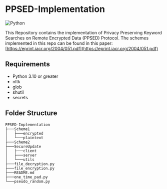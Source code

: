 # PPSED-Implementation

![Python](https://img.shields.io/badge/python-3670A0?style=for-the-badge&logo=python&logoColor=ffdd54)

This Repository contains the implementation of Privacy Preserving Keyword Searches on Remote Encrypted Data (PPSED) Protocol. The schemes implemented in this repo can be found in this paper: [https://eprint.iacr.org/2004/051.pdf](https://eprint.iacr.org/2004/051.pdf) 

## Requirements

- Python 3.10 or greater
- nltk
- glob
- shutil
- secrets

## Folder Structure

```
PPSED-Implementation
├───Scheme1
│   ├───encrypted
│   └───plaintext
├───Scheme2
├───SecureUpdate
│   ├───client
│   ├───server
│   └───utils
├───file_decryption.py
├───file_encryption.py
├───README.md
├───one_time_pad.py
└───pseudo_random.py
```
